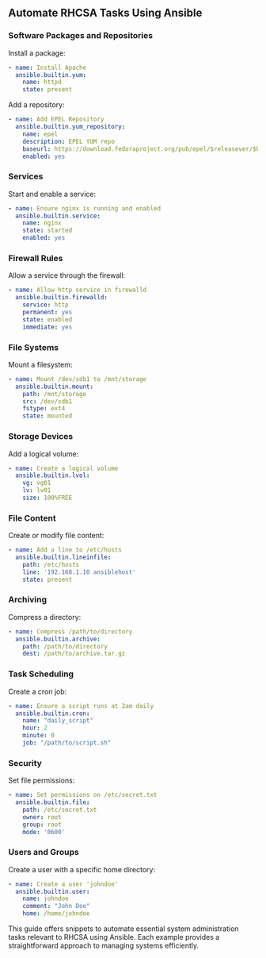 ## Automate RHCSA Tasks Using Ansible

### Software Packages and Repositories

Install a package:
```yaml
- name: Install Apache
  ansible.builtin.yum:
    name: httpd
    state: present
```

Add a repository:
```yaml
- name: Add EPEL Repository
  ansible.builtin.yum_repository:
    name: epel
    description: EPEL YUM repo
    baseurl: https://download.fedoraproject.org/pub/epel/$releasever/$basearch/
    enabled: yes
```

### Services

Start and enable a service:
```yaml
- name: Ensure nginx is running and enabled
  ansible.builtin.service:
    name: nginx
    state: started
    enabled: yes
```

### Firewall Rules

Allow a service through the firewall:
```yaml
- name: Allow http service in firewalld
  ansible.builtin.firewalld:
    service: http
    permanent: yes
    state: enabled
    immediate: yes
```

### File Systems

Mount a filesystem:
```yaml
- name: Mount /dev/sdb1 to /mnt/storage
  ansible.builtin.mount:
    path: /mnt/storage
    src: /dev/sdb1
    fstype: ext4
    state: mounted
```

### Storage Devices

Add a logical volume:
```yaml
- name: Create a logical volume
  ansible.builtin.lvol:
    vg: vg01
    lv: lv01
    size: 100%FREE
```

### File Content

Create or modify file content:
```yaml
- name: Add a line to /etc/hosts
  ansible.builtin.lineinfile:
    path: /etc/hosts
    line: '192.168.1.10 ansiblehost'
    state: present
```

### Archiving

Compress a directory:
```yaml
- name: Compress /path/to/directory
  ansible.builtin.archive:
    path: /path/to/directory
    dest: /path/to/archive.tar.gz
```

### Task Scheduling

Create a cron job:
```yaml
- name: Ensure a script runs at 2am daily
  ansible.builtin.cron:
    name: "daily_script"
    hour: 2
    minute: 0
    job: "/path/to/script.sh"
```

### Security

Set file permissions:
```yaml
- name: Set permissions on /etc/secret.txt
  ansible.builtin.file:
    path: /etc/secret.txt
    owner: root
    group: root
    mode: '0600'
```

### Users and Groups

Create a user with a specific home directory:
```yaml
- name: Create a user 'johndoe'
  ansible.builtin.user:
    name: johndoe
    comment: "John Doe"
    home: /home/johndoe
```

This guide offers snippets to automate essential system administration tasks relevant to RHCSA using Ansible. Each example provides a straightforward approach to managing systems efficiently.
